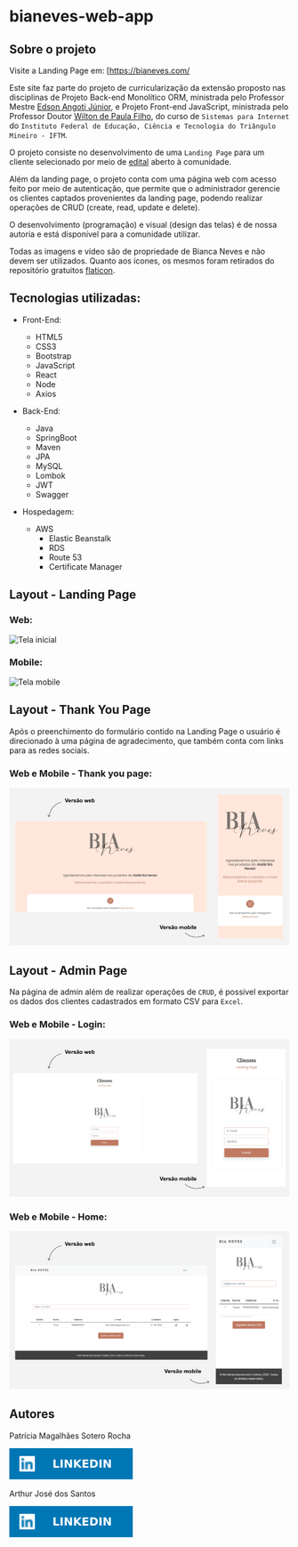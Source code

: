 # bianeves-web-app

## Sobre o projeto

Visite a Landing Page em: [https://bianeves.com/

Este site faz parte do projeto de curricularização da extensão proposto nas disciplinas de  Projeto Back-end Monolítico ORM, ministrada pelo Professor Mestre [Edson Angoti Júnior](http://lattes.cnpq.br/1681708090757083), e Projeto Front-end JavaScript, ministrada pelo Professor Doutor [Wilton de Paula Filho](http://lattes.cnpq.br/8519943668038093), do curso de `Sistemas para Internet` do `Instituto Federal de Educação, Ciência e Tecnologia do Triângulo Mineiro - IFTM`.

O projeto consiste no desenvolvimento de uma `Landing Page` para um cliente selecionado por meio de [edital](https://iftm.edu.br/uberlandiacentro/apoio-projetos-extensao/edital.php?id=Vcny__gNwITMSCRJ7212HqN) aberto à comunidade.

Além da landing page, o projeto conta com uma página web com acesso feito por meio de autenticação, que permite que o administrador gerencie os clientes captados provenientes da landing page, podendo realizar operações de CRUD (create, read, update e delete).

O desenvolvimento (programação) e visual (design das telas) é de nossa autoria e está disponível para a comunidade utilizar.

Todas as imagens e vídeo são de propriedade de Bianca Neves e não devem ser utilizados. Quanto aos ícones, os mesmos foram retirados do repositório gratuitos [flaticon](https://www.flaticon.com/br/).


## Tecnologias utilizadas:

- Front-End:
    * HTML5
    * CSS3
    * Bootstrap
    * JavaScript
    * React
    * Node
    * Axios

- Back-End:
    * Java
    * SpringBoot
    * Maven
    * JPA
    * MySQL
    * Lombok
    * JWT
    * Swagger

- Hospedagem:
    * AWS
        * Elastic Beanstalk
        * RDS
        * Route 53
        * Certificate Manager

## Layout - Landing Page

### Web:
![Tela inicial](repo-assets/lp-web.gif)

### Mobile:
![Tela mobile](repo-assets/lp-mobile.gif)

## Layout - Thank You Page

Após o preenchimento do formulário contido na Landing Page o usuário é direcionado à uma página de agradecimento, que também conta com links para as redes sociais.

### Web e Mobile - Thank you page:

![Tela inicial](repo-assets/thankyou-page.png)


## Layout - Admin Page

Na página de admin além de realizar operações de `CRUD`, é possível exportar os dados dos clientes cadastrados em formato CSV para `Excel`.
### Web e Mobile - Login:
![Tela login](repo-assets/admin-login.png)

### Web e Mobile - Home:
![Telas home](repo-assets/admin-home.png)


## Autores

Patrícia Magalhães Sotero Rocha

[![Linkedin](repo-assets/linkedin.svg)](https://www.linkedin.com/in/patr%C3%ADcia-sotero-71a803170/)

Arthur José dos Santos

[![Linkedin](repo-assets/linkedin.svg)](https://www.linkedin.com/in/arthurjs92/)

